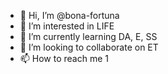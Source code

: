 - 👋 Hi, I’m @bona-fortuna
- 👀 I’m interested in LIFE
- 🌱 I’m currently learning DA, E, SS
- 💞️ I’m looking to collaborate on ET
- 📫 How to reach me 1

<!---
bona-fortuna/bona-fortuna is a ✨ special ✨ repository because its `README.md` (this file) appears on your GitHub profile.
You can click the Preview link to take a look at your changes.
--->
